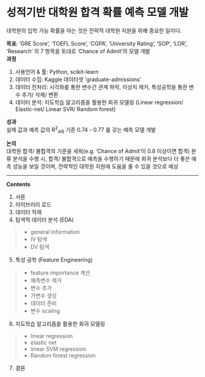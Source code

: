 # **성적기반 대학원 합격 확률 예측 모델 개발**

대학원의 입학 가능 확률을 아는 것은 전략적 대학원 지원을 위해 중요한 일이다. <br>

**목표**: ‘GRE Score’, ‘TOEFL Score’, ‘CGPA’, ‘University Rating’, ‘SOP’, ‘LOR’, ‘Research’ 의 7 항목을 토대로 ‘Chance of Admit’의 모델 개발 <br>
**과정**
1. 사용언어 & 툴: Python, scikit-learn
2. 데이터 수집: Kaggle 데이터셋 'graduate-admissions’
3. 데이터 전처리: 시각화를 통한 변수간 관계 파악, 이상치 제거, 특성공학을 통한 변수 추가/ 삭제/ 변환
4. 데이터 분석: 지도학습 알고리즘을 활용한 회귀 모델링 (Linear regression/ Elastic-net/ Linear SVR/ Random forest)

**성과** <br>
실제 값과 예측 값의 R<sup>2</sup><sub>adj</sub> 기준 0.74 - 0.77 를 갖는 예측 모델 개발

**논의** <br>
대학원 합격/ 불합격의 기준을 세워(e.g. ‘Chance of Admit’이 0.8 이상이면 합격) 분류 분석을 수행 시, 합격/ 불합격으로 예측을 수행하기 때문에 회귀 분석보다 더 좋은 예측 성능을 보일 것이며, 전략적인 대학원 지원에 도움을 줄 수 있을 것으로 예상

---
**Contents**

1. 서론
2. 라이브러리 로드
3. 데이터 적재
4. 탐색적 데이터 분석 (EDA)
>- general information
>- IV 탐색
>- DV 탐색
5. 특성 공학 (Feature Engineering)
>- feature importance 계산
>- 예측변수 제거
>- 변수 추가
>- 가변수 생성
>- 데이터 준비
>- 변수 scaling
6. 지도학습 알고리즘을 활용한 회귀 모델링
>- linear regression
>- elastic net
>- linear SVM regression
>- Random forest regression
7. 결론
